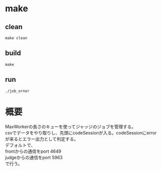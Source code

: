 # make  

## clean  

```
make clean
```

## build

```
make
```

## run  
```
./job_orner
```

# 概要  
MaxWorkerの長さのキューを使ってジャッジのジョブを管理する。  
csvでデータをやり取りし、先頭にcodeSessionが入る。codeSessionにerrorが来るとエラー出力として判定する。  
デフォルトで、  
frontからの通信をport 4649  
judgeからの通信をport 5963  
で行う。
